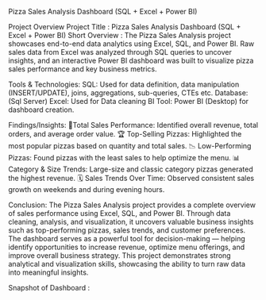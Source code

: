 Pizza Sales Analysis Dashboard (SQL + Excel + Power BI)

Project Overview
Project Title : Pizza Sales Analysis Dashboard (SQL + Excel + Power BI)
Short Overview : The Pizza Sales Analysis project showcases end-to-end data analytics using Excel, SQL, and Power BI.
Raw sales data from Excel was analyzed through SQL queries to uncover insights, and an interactive Power BI dashboard was built to visualize pizza sales performance and key business metrics.



Tools & Technologies:
SQL: Used for data definition, data manipulation (INSERT/UPDATE), joins, aggregations, sub-queries, CTEs etc.
Database: (Sql Server)
Excel: Used for Data cleaning 
BI Tool: Power BI (Desktop) for dashboard creation.



Findings/Insights:
🍕Total Sales Performance: Identified overall revenue, total orders, and average order value.
🏆 Top-Selling Pizzas: Highlighted the most popular pizzas based on quantity and total sales.
📉 Low-Performing Pizzas: Found pizzas with the least sales to help optimize the menu.
📊 Category & Size Trends: Large-size and classic category pizzas generated the highest revenue.
🗓️ Sales Trends Over Time: Observed consistent sales growth on weekends and during evening hours.



Conclusion:
The Pizza Sales Analysis project provides a complete overview of sales performance using Excel, SQL, and Power BI.
Through data cleaning, analysis, and visualization, it uncovers valuable business insights such as top-performing pizzas, sales trends, and customer preferences.
The dashboard serves as a powerful tool for decision-making — helping identify opportunities to increase revenue, optimize menu offerings, and improve overall business strategy.
This project demonstrates strong analytical and visualization skills, showcasing the ability to turn raw data into meaningful insights.


Snapshot of Dashboard :








